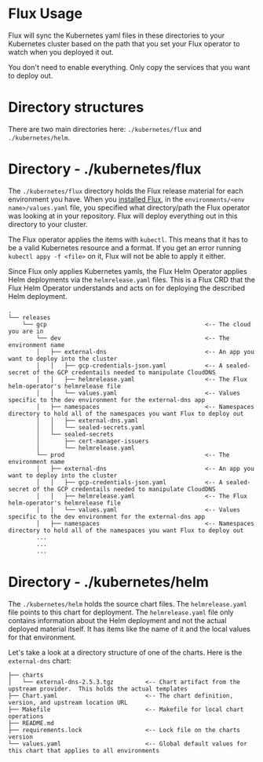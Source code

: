 Flux Usage
============
Flux will sync the Kubernetes yaml files in these directories to your Kubernetes cluster based on the path that you set your Flux operator to watch when you deployed it out.

You don't need to enable everything.  Only copy the services that you want to deploy out.

# Directory structures
There are two main directories here: `./kubernetes/flux` and `./kubernetes/helm`.

# Directory - ./kubernetes/flux
The `./kubernetes/flux` directory holds the Flux release material for each environment you have.  When you [installed Flux](/kubernetes/helm/flux/), in the `environments/<env name>/values.yaml` file, you specified what directory/path the Flux operator was looking at in your repository.  Flux will deploy everything out in this directory to your cluster.  

The Flux operator applies the items with `kubectl`.  This means that it has to be a valid Kubernetes resource and a format.  If you get an error running `kubectl appy -f <file>` on it, Flux will not be able to apply it either.

Since Flux only applies Kubernetes yamls, the Flux Helm Operator applies Helm deployments via the `helmrelease.yaml` files.  This is a Flux CRD that the Flux Helm Operator understands and acts on for deploying the described Helm deployment.

```
.
└── releases
    └── gcp                                             <-- The cloud you are in
        └── dev                                         <-- The environment name
        │   ├── external-dns                            <-- An app you want to deploy into the cluster
        │   │   ├── gcp-credentials-json.yaml           <-- A sealed-secret of the GCP credentails needed to manipulate CloudDNS
        │   │   ├── helmrelease.yaml                    <-- The Flux helm-operator's helmrelease file
        │   │   └── values.yaml                         <-- Values specific to the dev environment for the external-dns app
        │   ├── namespaces                              <-- Namespaces directory to hold all of the namespaces you want Flux to deploy out  
        │   │   ├── external-dns.yaml
        │   │   └── sealed-secrets.yaml
        │   └── sealed-secrets
        │       ├── cert-manager-issuers
        │       └── helmrelease.yaml
        └── prod                                        <-- The environment name
        │   ├── external-dns                            <-- An app you want to deploy into the cluster
        │   │   ├── gcp-credentials-json.yaml           <-- A sealed-secret of the GCP credentails needed to manipulate CloudDNS
        │   │   ├── helmrelease.yaml                    <-- The Flux helm-operator's helmrelease file
        │   │   └── values.yaml                         <-- Values specific to the dev environment for the external-dns app
        │   ├── namespaces                              <-- Namespaces directory to hold all of the namespaces you want Flux to deploy out
        ...
        ...
        ...      
```

# Directory - ./kubernetes/helm
The `./kubernetes/helm` holds the source chart files.  The `helmrelease.yaml` file points to this chart for deployment.  The `helmrelease.yaml` file only contains information about the Helm deployment and not the actual deployed material itself.  It has items like the name of it and the local values for that environment.

Let's take a look at a directory structure of one of the charts.  Here is the `external-dns` chart:

```
├── charts
│   └── external-dns-2.5.3.tgz         <-- Chart artifact from the upstream provider.  This holds the actual templates
├── Chart.yaml                         <-- The chart definition, version, and upstream location URL     
├── Makefile                           <-- Makefile for local chart operations
├── README.md
├── requirements.lock                  <-- Lock file on the charts version
└── values.yaml                        <-- Global default values for this chart that applies to all environments
```
